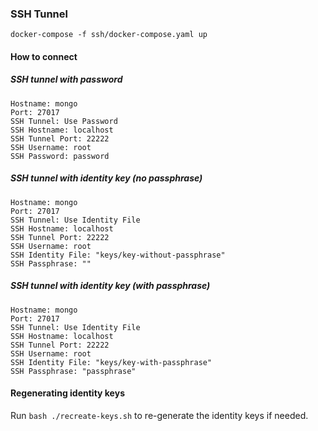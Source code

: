 ### SSH Tunnel

```
docker-compose -f ssh/docker-compose.yaml up
```

#### How to connect

##### SSH tunnel with password

```
Hostname: mongo
Port: 27017
SSH Tunnel: Use Password
SSH Hostname: localhost
SSH Tunnel Port: 22222
SSH Username: root
SSH Password: password
```

##### SSH tunnel with identity key (no passphrase)

```
Hostname: mongo
Port: 27017
SSH Tunnel: Use Identity File
SSH Hostname: localhost
SSH Tunnel Port: 22222
SSH Username: root
SSH Identity File: "keys/key-without-passphrase"
SSH Passphrase: ""
```

##### SSH tunnel with identity key (with passphrase)

```
Hostname: mongo
Port: 27017
SSH Tunnel: Use Identity File
SSH Hostname: localhost
SSH Tunnel Port: 22222
SSH Username: root
SSH Identity File: "keys/key-with-passphrase"
SSH Passphrase: "passphrase"
```

#### Regenerating identity keys

Run `bash ./recreate-keys.sh` to re-generate the identity keys if needed.
